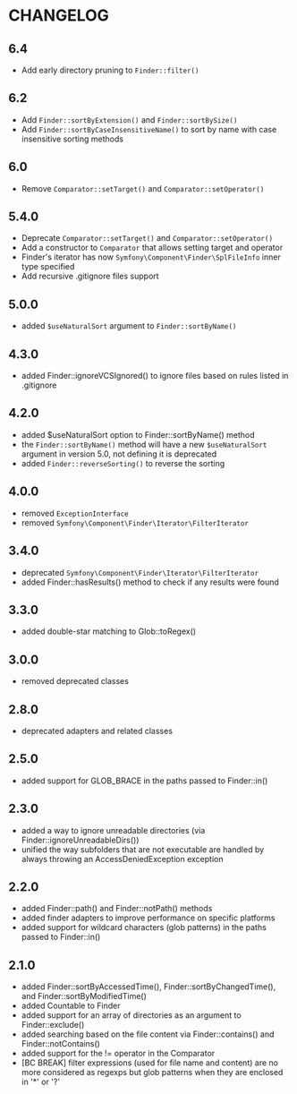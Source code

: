 CHANGELOG
=========

6.4
---

* Add early directory pruning to `Finder::filter()`

6.2
---

* Add `Finder::sortByExtension()` and `Finder::sortBySize()`
* Add `Finder::sortByCaseInsensitiveName()` to sort by name with case insensitive sorting methods

6.0
---

* Remove `Comparator::setTarget()` and `Comparator::setOperator()`

5.4.0
-----

* Deprecate `Comparator::setTarget()` and `Comparator::setOperator()`
* Add a constructor to `Comparator` that allows setting target and operator
* Finder's iterator has now `Symfony\Component\Finder\SplFileInfo` inner type specified
* Add recursive .gitignore files support

5.0.0
-----

* added `$useNaturalSort` argument to `Finder::sortByName()`

4.3.0
-----

* added Finder::ignoreVCSIgnored() to ignore files based on rules listed in .gitignore

4.2.0
-----

* added $useNaturalSort option to Finder::sortByName() method
* the `Finder::sortByName()` method will have a new `$useNaturalSort`
  argument in version 5.0, not defining it is deprecated
* added `Finder::reverseSorting()` to reverse the sorting

4.0.0
-----

* removed `ExceptionInterface`
* removed `Symfony\Component\Finder\Iterator\FilterIterator`

3.4.0
-----

* deprecated `Symfony\Component\Finder\Iterator\FilterIterator`
* added Finder::hasResults() method to check if any results were found

3.3.0
-----

* added double-star matching to Glob::toRegex()

3.0.0
-----

* removed deprecated classes

2.8.0
-----

* deprecated adapters and related classes

2.5.0
-----

* added support for GLOB_BRACE in the paths passed to Finder::in()

2.3.0
-----

* added a way to ignore unreadable directories (via Finder::ignoreUnreadableDirs())
* unified the way subfolders that are not executable are handled by always throwing an AccessDeniedException exception

2.2.0
-----

* added Finder::path() and Finder::notPath() methods
* added finder adapters to improve performance on specific platforms
* added support for wildcard characters (glob patterns) in the paths passed
  to Finder::in()

2.1.0
-----

* added Finder::sortByAccessedTime(), Finder::sortByChangedTime(), and
  Finder::sortByModifiedTime()
* added Countable to Finder
* added support for an array of directories as an argument to
  Finder::exclude()
* added searching based on the file content via Finder::contains() and
  Finder::notContains()
* added support for the != operator in the Comparator
* [BC BREAK] filter expressions (used for file name and content) are no more
  considered as regexps but glob patterns when they are enclosed in '*' or '?'
